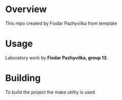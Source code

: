 # Overview

This repo created by Fiodar Pazhyvilka from template

# Usage

Laboratory work by **Fiodar Pazhyvilka, group 13**.

# Building

To build the project the make utility is used
